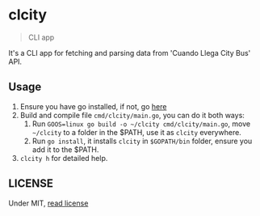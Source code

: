 # clcity
> CLI app

It's a CLI app for fetching and parsing data from 'Cuando Llega City Bus' API.

## Usage

1. Ensure you have go installed, if not, go [here](https://golang.org/doc/install)
2. Build and compile file `cmd/clcity/main.go`, you can do it both ways:
    1. Run `GOOS=linux go build -o ~/clcity cmd/clcity/main.go`, move `~/clcity` to a folder in the $PATH, use it as `clcity` everywhere.
    2. Run `go install`, it installs `clcity` in `$GOPATH/bin` folder, ensure you add it to the $PATH.
3. `clcity h` for detailed help.

## LICENSE

Under MIT, [read license](./LICENSE)
